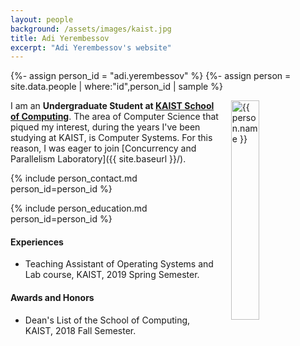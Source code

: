 ```yaml
---
layout: people
background: /assets/images/kaist.jpg
title: Adi Yerembessov
excerpt: "Adi Yerembessov's website"
---
```


{%- assign person_id = "adi.yerembessov" %}
{%- assign person = site.data.people | where:"id",person_id | sample %}

<img align="right" style="width: 30%; padding-left: 3%;" src="{{ site.baseurl }}/assets/images/people/adi.yerembessov.jpg" alt="{{ person.name }}">
	
I am an **Undergraduate Student at [KAIST School of Computing](https://cs.kaist.ac.kr)**. The area of Computer Science that piqued my interest, during the years I've been studying at KAIST, is Computer Systems. For this reason, I was eager to join [Concurrency and Parallelism Laboratory]({{ site.baseurl }}/).

{% include person_contact.md person_id=person_id %}


{% include person_education.md person_id=person_id %}

#### Experiences

- Teaching Assistant of Operating Systems and Lab course, KAIST, 2019 Spring Semester.


#### Awards and Honors

- Dean's List of the School of Computing, KAIST, 2018 Fall Semester.

